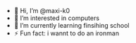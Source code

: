 - 👋 Hi, I’m @maxi-k0
- 👀 I’m interested in computers
- 🌱 I’m currently learning finsihing school
- ⚡ Fun fact: i wannt to do an ironman
